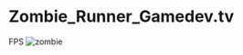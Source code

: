 # Zombie_Runner_Gamedev.tv
FPS
![zombie](https://user-images.githubusercontent.com/62555963/176516269-5ccdcc44-dd99-48c9-a5f5-2812f0f58e59.png)

